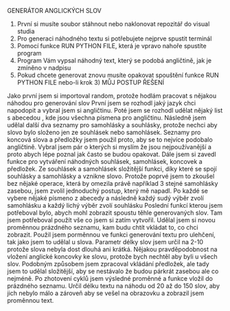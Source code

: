 GENERÁTOR ANGLICKÝCH SLOV

1) První si musíte soubor stáhnout nebo naklonovat repozitář do visual studia
2) Pro generaci náhodného textu si potřebujete nejprve spustit terminál
3) Pomocí funkce RUN PYTHON FILE, která je vpravo nahoře spustíte program
4) Program Vám vypsal náhodný text, který se podobá angličtině, jak je zmíněno v nadpisu
5) Pokud chcete generovat znovu musíte opakovat spouštění funkce RUN PYTHON FILE nebo-li krok 3) 
MŮJ POSTUP ŘEŠENÍ
  
Jako první jsem si importoval random, protože hodlám pracovat s nějakou náhodou pro generování slov
První jsem se rozhodl jaký jazyk chci napodopit a vybral jsem si angličtinu.
Poté jsem se rozhodl udělat nějaký list s abecedou , kde jsou všechna písmena pro angličtinu.
Následně jsem udělal další dva seznamy pro samohlásky a souhlásky, protože nechci aby slovo bylo složeno jen ze souhlásek nebo samohlásek.
Seznamy pro koncová slova a předložky jsem použil proto, aby se to nejvíce podobalo angličtině. Vybral jsem pár o kterých si myslím že jsou nejpoužívanější a proto abych lépe poznal jak často se budou opakovat.
Dále jsem si zavedl funkce pro vytváření náhodných souhlásek, samohlásek, koncovek a předložek. Ze souhlásek a samohlásek složitější funkci, díky které se spojí souhlásky a samohlásky a vznikne slovo.
Protože poprvé jsem to zkoušel bez nějaké operace, která by omezila právě například 3 stejné samohlásky zasebou, jsem zvolil jednoduchý postup, který mě napadl. Po každé se vybere nějaké písmeno z abecedy a následně každý sudý výběr zvolí samohlásku a každý lichý výběr zvolí souhlásku
Poslední funkcí kterou jsem potřeboval bylo, abych mohl zobrazit spoustu těhle generovaných slov.
Tam jsem potřeboval použít vše co jsem si zatím vytvořil. Udělal jsem si novou proměnnou prázdného seznamu, kam budu chtít vkládat to, co chci zobrazit. Použil jsem porměnnou ve funkci generování textu pro ulehčení, tak jako jsem to udělal u slova. Parametr délky slov jsem určil na 2-10 protože slova nebyla dost dlouhá ani krátká.
Nějakou pravděpodobnost na vložení anglické koncovky ke slovu, protože bych nechtěl aby byli u všech slov. Podobným způsobem jsem zpracoval vkládání předložek, ale tady jsem to udělal složitější, aby se nestávalo že budou párkrát zasebou ale co nejméně.
Po zhotovení cyklů jsem výsledné proměnné a funkce vložil do prázdného seznamu. Určil délku textu na náhodu od 20 až do 150 slov, aby jich nebylo málo a zároveň aby se vešel na obrazovku a zobrazil jsem proměnnou text.
